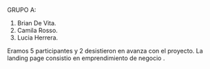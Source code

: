 GRUPO A:
1. Brian De Vita.
2. Camila Rosso.
3. Lucia Herrera.

Eramos 5 participantes y 2  desistieron en avanza con el proyecto.
La landing page consistio  en  emprendimiento de negocio .
